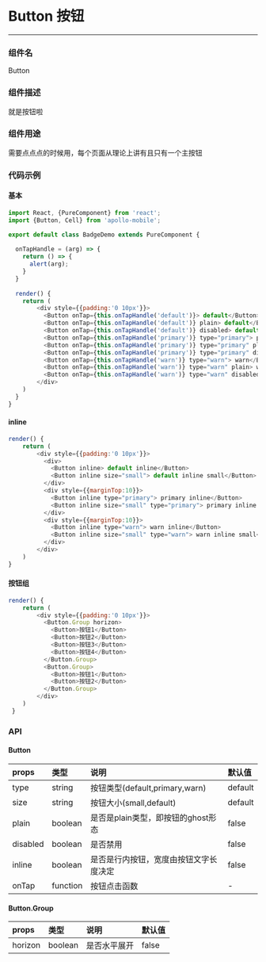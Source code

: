 #  Button 按钮
----------

### 组件名
Button

### 组件描述
就是按钮啦

### 组件用途
需要点点点的时候用，每个页面从理论上讲有且只有一个主按钮

### 代码示例

#### 基本
```javascript
import React, {PureComponent} from 'react';
import {Button, Cell} from 'apollo-mobile';

export default class BadgeDemo extends PureComponent {
  
  onTapHandle = (arg) => {
    return () => {
      alert(arg);
    }
  }
  
  render() {
	return (
		<div style={{padding:'0 10px'}}>
          <Button onTap={this.onTapHandle('default')}> default</Button>
          <Button onTap={this.onTapHandle('default')} plain> default</Button>
          <Button onTap={this.onTapHandle('default')} disabled> default disabled</Button>
          <Button onTap={this.onTapHandle('primary')} type="primary"> primary</Button>
          <Button onTap={this.onTapHandle('primary')} type="primary" plain> primary</Button>
          <Button onTap={this.onTapHandle('primary')} type="primary" disabled> primary disabled</Button>
          <Button onTap={this.onTapHandle('warn')} type="warn"> warn</Button>
          <Button onTap={this.onTapHandle('warn')} type="warn" plain> warn</Button>
          <Button onTap={this.onTapHandle('warn')} type="warn" disabled> warn disabled</Button>
        </div>
	)
  }
}
```


#### inline
```javascript
render() {
	return (
		<div style={{padding:'0 10px'}}>
          <div>
            <Button inline> default inline</Button>
            <Button inline size="small"> default inline small</Button>
          </div>
          <div style={{marginTop:10}}>
            <Button inline type="primary"> primary inline</Button>
            <Button inline size="small" type="primary"> primary inline small</Button>
          </div>
          <div style={{marginTop:10}}>
            <Button inline type="warn"> warn inline</Button>
            <Button inline size="small" type="warn"> warn inline small</Button>
          </div>
        </div>
	)
}
```

#### 按钮组
```javascript
render() {
	return (
		<div style={{padding:'0 10px'}}>
          <Button.Group horizon>
            <Button>按钮1</Button>
            <Button>按钮2</Button>
            <Button>按钮3</Button>
            <Button>按钮4</Button>
          </Button.Group>
          <Button.Group>
            <Button>按钮1</Button>
            <Button>按钮2</Button>
          </Button.Group>
        </div>
	)
 }
```




### API

#### Button

| props      |     类型 |   说明   | 默认值| 
| :-------- | :--------| :------ |:------|
| type    |   string |  按钮类型(default,primary,warn) | default|
|size| string  | 按钮大小(small,default) | default |
|plain| boolean | 是否是plain类型，即按钮的ghost形态| false | 
|disabled| boolean | 是否禁用 | false | 
|inline| boolean | 是否是行内按钮，宽度由按钮文字长度决定 | false | 
|onTap| function | 按钮点击函数|- | 


#### Button.Group
| props      |     类型 |   说明   | 默认值| 
| :-------- | :--------| :------ |:------|
| horizon    |   boolean |  是否水平展开 | false|

 




